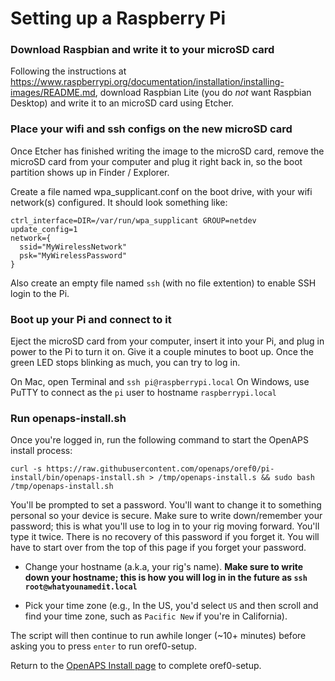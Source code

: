 # Setting up a Raspberry Pi

### Download Raspbian and write it to your microSD card ###

Following the instructions at https://www.raspberrypi.org/documentation/installation/installing-images/README.md, download Raspbian Lite (you do *not* want Raspbian Desktop) and write it to an microSD card using Etcher.

### Place your wifi and ssh configs on the new microSD card ###

Once Etcher has finished writing the image to the microSD card, remove the microSD card from your computer and plug it right back in, so the boot partition shows up in Finder / Explorer.

Create a file named wpa_supplicant.conf on the boot drive, with your wifi network(s) configured.  It should look something like:

```
ctrl_interface=DIR=/var/run/wpa_supplicant GROUP=netdev
update_config=1
network={
  ssid="MyWirelessNetwork"
  psk="MyWirelessPassword"
}
```

Also create an empty file named `ssh` (with no file extention) to enable SSH login to the Pi.

### Boot up your Pi and connect to it ###

Eject the microSD card from your computer, insert it into your Pi, and plug in power to the Pi to turn it on.  Give it a couple minutes to boot up.  Once the green LED stops blinking as much, you can try to log in.

On Mac, open Terminal and `ssh pi@raspberrypi.local`
On Windows, use PuTTY to connect as the `pi` user to hostname `raspberrypi.local`

### Run openaps-install.sh ###

Once you're logged in, run the following command to start the OpenAPS install process:

`curl -s https://raw.githubusercontent.com/openaps/oref0/pi-install/bin/openaps-install.sh > /tmp/openaps-install.s && sudo bash /tmp/openaps-install.sh`

You'll be prompted to set a password.  You'll want to change it to something personal so your device is secure. Make sure to write down/remember your password; this is what you'll use to log in to your rig moving forward. You'll type it twice.  There is no recovery of this password if you forget it.  You will have to start over from the top of this page if you forget your password.

* Change your hostname (a.k.a, your rig's name). **Make sure to write down your hostname; this is how you will log in in the future as `ssh root@whatyounamedit.local`**

* Pick your time zone (e.g., In the US, you'd select `US` and then scroll and find your time zone, such as `Pacific New` if you're in California).

The script will then continue to run awhile longer (~10+ minutes) before asking you to press `enter` to run oref0-setup.

Return to the [OpenAPS Install page](OpenAPS-install.md) to complete oref0-setup.
